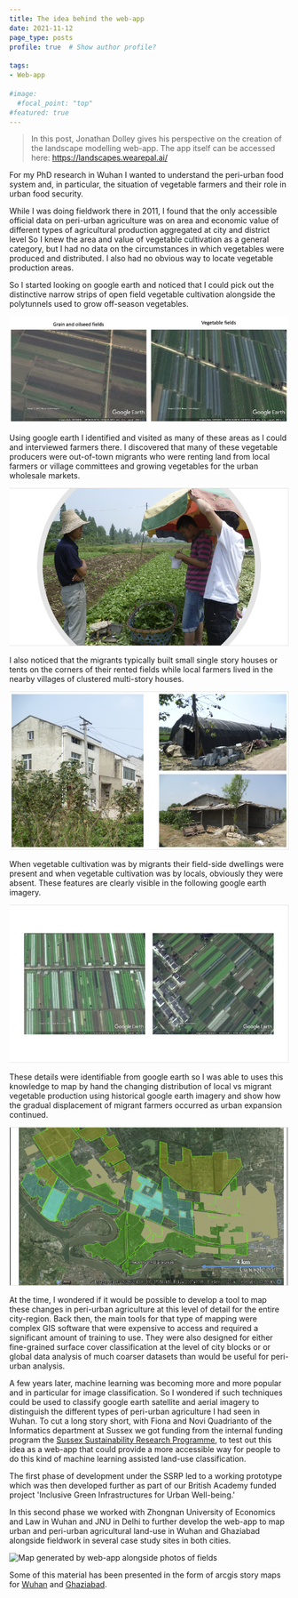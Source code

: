```yaml
---
title: The idea behind the web-app
date: 2021-11-12
page_type: posts
profile: true  # Show author profile?

tags:
- Web-app

#image:
  #focal_point: "top"
#featured: true
---
```


<!--more-->

> In this post, Jonathan Dolley gives his perspective on the creation of the landscape modelling web-app. The app itself can be accessed here: https://landscapes.wearepal.ai/

For my PhD research in Wuhan I wanted to understand the peri-urban food system and, in particular, the situation of vegetable farmers and their role in urban food security.

While I was doing fieldwork there in 2011, I found that the only accessible official data on peri-urban agriculture was on area and economic value of different types of agricultural production aggregated at city and district level So I knew the area and value of vegetable cultivation as a general category, but I had no data on the circumstances in which vegetables were produced and distributed.
I also had no obvious way to locate vegetable production areas.

So I started looking on google earth  and noticed that I could pick out the distinctive narrow strips of open field vegetable cultivation alongside the polytunnels used to grow off-season vegetables.

![Comparison of grain and vegetable fields in Wuhan](wa_1.png)

Using google earth I identified and visited as many of these areas as I could and interviewed farmers there. I discovered that many of these vegetable producers were out-of-town migrants who were renting land from local farmers or village committees and growing vegetables for the urban wholesale markets.

![Talking to farmers in the fields](wa_2.png)

I also noticed that the migrants typically built small single story houses or tents on the corners of their rented fields while local farmers lived in the nearby villages of clustered multi-story houses.

![Houses and huts of locals and migrant farmers](wa_3.png)

When vegetable cultivation was by migrants their field-side dwellings were present and when vegetable cultivation was by locals, obviously they were absent. These features are clearly visible in the following google earth imagery.

![Houses and huts of farmers visible in google earth images](wa_4.png)

These details were identifiable from google earth so I was able to uses this knowledge to map by hand the changing distribution of local vs migrant vegetable production using historical google earth imagery and show how the gradual displacement of migrant farmers occurred as urban expansion continued.

![Map of local vs migrant vegetable farming](wa_5.png)

At the time, I wondered if it would be possible to develop a tool to map these changes in peri-urban agriculture at this level of detail for the entire city-region. Back then, the main tools for that type of mapping were complex GIS software that were expensive to access and required a significant amount of training to use. They were also designed for either fine-grained surface cover classification at the level of city blocks or or global data analysis of much coarser datasets than would be useful for peri-urban analysis.

A few years later, machine learning was becoming more and more popular and in particular for image classification. So I wondered if such techniques could be used to classify google earth satellite and aerial imagery to distinguish the different types of peri-urban agriculture I had seen in Wuhan. To cut a long story short, with Fiona and Novi Quadrianto of the Informatics department at Sussex we got funding from the internal funding program the [Sussex Sustainability Research Programme](https://www.sussex.ac.uk/research/centres/sussex-sustainability-research-programme/), to test out this idea as a web-app that could provide a more accessible way for people to do this kind of machine learning assisted land-use classification.

The first phase of development under the SSRP led to a working prototype which was then developed further as part of our British Academy funded project 'Inclusive Green Infrastructures for Urban Well-being.'

In this second phase we worked with Zhongnan University of Economics and Law in Wuhan and JNU in Delhi to further develop the web-app to map urban and peri-urban agricultural land-use in Wuhan and Ghaziabad alongside fieldwork in several case study sites in both cities.

![Map generated by web-app alongside photos of fields](wa_7.png)

Some of this material has been presented in the form of arcgis story maps for [Wuhan](https://storymaps.arcgis.com/stories/e5de902ce6664ea587cf503e265d6f31) and [Ghaziabad](https://arcg.is/1SyurG).

